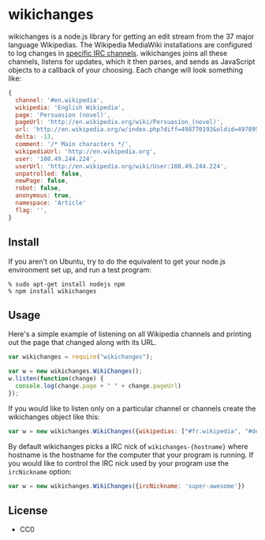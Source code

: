 wikichanges
===========

wikichanges is a node.js library for getting an edit stream from the 37 major language Wikipedias. The Wikipedia MediaWiki installations are configured to log changes in  [specific IRC channels](http://meta.wikimedia.org/wiki/IRC/Channels#Raw_feeds). wikichanges joins all these channels, listens for updates, which it then parses, and sends as JavaScript objects to a callback of your choosing. Each change will look something like:

```javascript
{ 
  channel: '#en.wikipedia',
  wikipedia: 'English Wikipedia',
  page: 'Persuasion (novel)',
  pageUrl: 'http://en.wikipedia.org/wiki/Persuasion_(novel)',
  url: 'http://en.wikipedia.org/w/index.php?diff=498770193&oldid=497895763',
  delta: -13,
  comment: '/* Main characters */',
  wikipediaUrl: 'http://en.wikipedia.org',
  user: '108.49.244.224',
  userUrl: 'http://en.wikipedia.org/wiki/User:108.49.244.224',
  unpatrolled: false,
  newPage: false,
  robot: false,
  anonymous: true,
  namespace: 'Article'
  flag: '',
}
```

Install
-------

If you aren't on Ubuntu, try to do the equivalent to get your node.js
environment set up, and run a test program:

    % sudo apt-get install nodejs npm
    % npm install wikichanges

Usage
-----

Here's a simple example of listening on all Wikipedia channels and printing
out the page that changed along with its URL.

```javascript
var wikichanges = require("wikichanges");

var w = new wikichanges.WikiChanges();
w.listen(function(change) {
  console.log(change.page + " " + change.pageUrl)
});
```

If you would like to listen only on a particular channel or channels 
create the wikichanges object like this:

```javascript
var w = new wikichanges.WikiChanges({wikipedias: ["#fr.wikipedia", "#de.wikipedia"]);
```

By default wikichanges picks a IRC nick of `wikichanges-{hostname}` where 
hostname is the hostname for the computer that your program is running.
If you would like to control the IRC nick used by your program use the 
`ircNickname` option:

```javascript
var w = new wikichanges.WikiChanges({ircNickname: 'super-awesome'})
```

License
-------

* CC0
